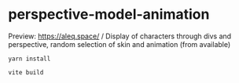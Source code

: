 # perspective-model-animation
Preview: https://aleq.space/ /
Display of characters through divs and perspective, random selection of skin and animation (from available)

`yarn install`

`vite build`

